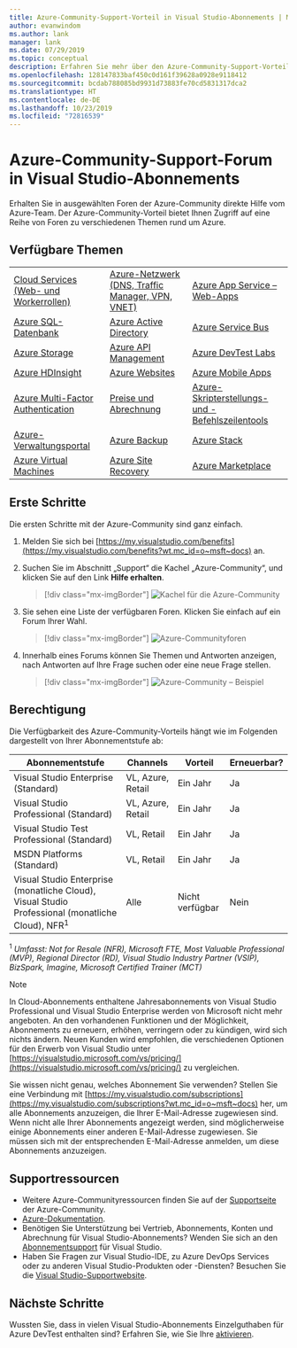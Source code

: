 ```yaml
---
title: Azure-Community-Support-Vorteil in Visual Studio-Abonnements | Microsoft-Dokumentation
author: evanwindom
ms.author: lank
manager: lank
ms.date: 07/29/2019
ms.topic: conceptual
description: Erfahren Sie mehr über den Azure-Community-Support-Vorteil, der in ausgewählten Visual Studio-Abonnements enthalten ist.
ms.openlocfilehash: 128147833baf450c0d161f39628a0928e9118412
ms.sourcegitcommit: bcdab788085bd9931d73883fe70cd5831317dca2
ms.translationtype: HT
ms.contentlocale: de-DE
ms.lasthandoff: 10/23/2019
ms.locfileid: "72816539"
---
```

# <a name="azure-community-support-forum-in-visual-studio-subscriptions"></a>Azure-Community-Support-Forum in Visual Studio-Abonnements
Erhalten Sie in ausgewählten Foren der Azure-Community direkte Hilfe vom Azure-Team.  Der Azure-Community-Vorteil bietet Ihnen Zugriff auf eine Reihe von Foren zu verschiedenen Themen rund um Azure.

## <a name="available-topics"></a>Verfügbare Themen

|                                       |                                                    |                                      |
|---------------------------------------|----------------------------------------------------|--------------------------------------|
| [Cloud Services (Web- und Workerrollen)](https://social.msdn.microsoft.com/Forums/home?forum=windowsazuredevelopment&filter=alltypes&sort=lastpostdesc) | [Azure-Netzwerk (DNS, Traffic Manager, VPN, VNET)](https://social.msdn.microsoft.com/Forums/home?forum=WAVirtualMachinesVirtualNetwork&filter=alltypes&sort=lastpostdesc) | [Azure App Service – Web-Apps](https://social.msdn.microsoft.com/forums/home?forum=windowsazurewebsitespreview&filter=alltypes&sort=lastpostdesc)         |
| [Azure SQL-Datenbank](https://social.msdn.microsoft.com/Forums/home?forum=ssdsgetstarted&filter=alltypes&sort=lastpostdesc)                    | [Azure Active Directory](https://social.msdn.microsoft.com/forums/home?forum=WindowsAzureAD&filter=alltypes&sort=lastpostdesc)                             | [Azure Service Bus](https://social.msdn.microsoft.com/forums/home?forum=servbus&filter=alltypes&sort=lastpostdesc)                    |
| [Azure Storage](https://social.msdn.microsoft.com/Forums/home?forum=windowsazuredata&filter=alltypes&sort=lastpostdesc)                         | [Azure API Management](https://social.msdn.microsoft.com/Forums/home?forum=azureapimgmt&filter=alltypes&sort=lastpostdesc)                               | [Azure DevTest Labs](https://social.msdn.microsoft.com/forums/home?forum=AzureDevTestLabs&filter=alltypes&sort=lastpostdesc)                   |
| [Azure HDInsight](https://social.msdn.microsoft.com/Forums/azure/home?forum=hdinsight&filter=alltypes&sort=lastpostdesc)                       | [Azure Websites](https://social.msdn.microsoft.com/Forums/home?forum=windowsazurewebsitespreview&filter=alltypes&sort=lastpostdesc)                                     | [Azure Mobile Apps](https://social.msdn.microsoft.com/forums/home?forum=azuremobile&filter=alltypes&sort=lastpostdesc)                    |
| [Azure Multi-Factor Authentication](https://social.msdn.microsoft.com/Forums/azure/home?forum=windowsazureactiveauthentication&filter=alltypes&sort=lastpostdesc)     | [Preise und Abrechnung](https://social.msdn.microsoft.com/Forums/azure/home?forum=windowsazurepurchasing&filter=alltypes&sort=lastpostdesc)                                | [Azure-Skripterstellungs- und -Befehlszeilentools](https://social.msdn.microsoft.com/forums/home?forum=azurescripting&filter=alltypes&sort=lastpostdesc) |
| [Azure-Verwaltungsportal](https://social.msdn.microsoft.com/Forums/home?forum=windowsazuremanagement&filter=alltypes&sort=lastpostdesc)               | [Azure Backup](https://social.msdn.microsoft.com/forums/home?forum=windowsazureonlinebackup&filter=alltypes&sort=lastpostdesc)                                       | [Azure Stack](https://social.msdn.microsoft.com/forums/home?forum=AzureStack&filter=alltypes&sort=lastpostdesc)                          |
| [Azure Virtual Machines](https://social.msdn.microsoft.com/Forums/home?forum=WAVirtualMachinesforWindows&filter=alltypes&sort=lastpostdesc)                | [Azure Site Recovery](https://social.msdn.microsoft.com/forums/home?forum=hypervrecovmgr&filter=alltypes&sort=lastpostdesc)                                | [Azure Marketplace](https://social.msdn.microsoft.com/forums/home?forum=DataMarket&filter=alltypes&sort=lastpostdesc)                    |

## <a name="get-started"></a>Erste Schritte
Die ersten Schritte mit der Azure-Community sind ganz einfach.
1. Melden Sie sich bei [https://my.visualstudio.com/benefits](https://my.visualstudio.com/benefits?wt.mc_id=o~msft~docs) an.

2. Suchen Sie im Abschnitt „Support“ die Kachel „Azure-Community“, und klicken Sie auf den Link **Hilfe erhalten**.
    > [!div class="mx-imgBorder"]
    >![Kachel für die Azure-Community](_img/vs-azure-community/vs-azure-community-tile.png)

3. Sie sehen eine Liste der verfügbaren Foren.  Klicken Sie einfach auf ein Forum Ihrer Wahl.
    > [!div class="mx-imgBorder"]
    > ![Azure-Communityforen](_img/vs-azure-community/vs-azure-community-forums.png)

4. Innerhalb eines Forums können Sie Themen und Antworten anzeigen, nach Antworten auf Ihre Frage suchen oder eine neue Frage stellen.
    > [!div class="mx-imgBorder"]
    > ![Azure-Community – Beispiel](_img/vs-azure-community/vs-azure-community-example.png)

## <a name="eligibility"></a>Berechtigung
Die Verfügbarkeit des Azure-Community-Vorteils hängt wie im Folgenden dargestellt von Ihrer Abonnementstufe ab:

|                                          Abonnementstufe                                           |     Channels      |    Vorteil    | Erneuerbar? |
|-------------------------------------------------------------------------------------------------------|-------------------|---------------|------------|
|                           Visual Studio Enterprise (Standard)                           | VL, Azure, Retail |   Ein Jahr    |    Ja     |
|                          Visual Studio Professional (Standard)                          | VL, Azure, Retail |   Ein Jahr    |    Ja     |
|                              Visual Studio Test Professional (Standard)                               |    VL, Retail     |   Ein Jahr    |    Ja     |
|                                       MSDN Platforms (Standard)                                       |    VL, Retail     |   Ein Jahr    |    Ja     |
| Visual Studio Enterprise (monatliche Cloud), Visual Studio Professional (monatliche Cloud), NFR<sup>1</sup> |        Alle        | Nicht verfügbar |     Nein     |

<sup>1</sup> *Umfasst:  Not for Resale (NFR), Microsoft FTE, Most Valuable Professional (MVP), Regional Director (RD), Visual Studio Industry Partner (VSIP), BizSpark, Imagine, Microsoft Certified Trainer (MCT)*

> [!NOTE]
> In Cloud-Abonnements enthaltene Jahresabonnements von Visual Studio Professional und Visual Studio Enterprise werden von Microsoft nicht mehr angeboten. An den vorhandenen Funktionen und der Möglichkeit, Abonnements zu erneuern, erhöhen, verringern oder zu kündigen, wird sich nichts ändern. Neuen Kunden wird empfohlen, die verschiedenen Optionen für den Erwerb von Visual Studio unter [https://visualstudio.microsoft.com/vs/pricing/](https://visualstudio.microsoft.com/vs/pricing/) zu vergleichen.

Sie wissen nicht genau, welches Abonnement Sie verwenden?  Stellen Sie eine Verbindung mit [https://my.visualstudio.com/subscriptions](https://my.visualstudio.com/subscriptions?wt.mc_id=o~msft~docs) her, um alle Abonnements anzuzeigen, die Ihrer E-Mail-Adresse zugewiesen sind. Wenn nicht alle Ihrer Abonnements angezeigt werden, sind möglicherweise einige Abonnements einer anderen E-Mail-Adresse zugewiesen.  Sie müssen sich mit der entsprechenden E-Mail-Adresse anmelden, um diese Abonnements anzuzeigen.

## <a name="support-resources"></a>Supportressourcen
- Weitere Azure-Communityressourcen finden Sie auf der [Supportseite](https://azure.microsoft.com/support/forums/) der Azure-Community.
- [Azure-Dokumentation](/azure/).
- Benötigen Sie Unterstützung bei Vertrieb, Abonnements, Konten und Abrechnung für Visual Studio-Abonnements?  Wenden Sie sich an den [Abonnementsupport](https://visualstudio.microsoft.com/subscriptions/support/) für Visual Studio.
- Haben Sie Fragen zur Visual Studio-IDE, zu Azure DevOps Services oder zu anderen Visual Studio-Produkten oder -Diensten?  Besuchen Sie die [Visual Studio-Supportwebsite](https://visualstudio.microsoft.com/support/).

## <a name="next-steps"></a>Nächste Schritte
Wussten Sie, dass in vielen Visual Studio-Abonnements Einzelguthaben für Azure DevTest enthalten sind?  Erfahren Sie, wie Sie Ihre [aktivieren](vs-azure.md).